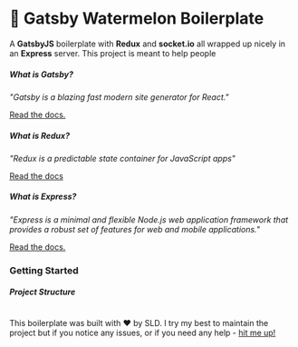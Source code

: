 # 🍉 Gatsby Watermelon Boilerplate

A **GatsbyJS** boilerplate with **Redux** and **socket.io** all wrapped up nicely in an **Express** server. This project is meant to help people 

##### What is Gatsby?

_"Gatsby is a blazing fast modern site generator for React."_ 

[Read the docs.](https://www.gatsbyjs.org/docs/)

##### What is Redux?

_"Redux is a predictable state container for JavaScript apps"_

[Read the docs](https://redux.js.org/introduction/getting-started)

##### What is Express?

_"Express is a minimal and flexible Node.js web application framework that provides a robust set of features for web and mobile applications."_

[Read the docs.](https://expressjs.com/en/starter/hello-world.html)

### Getting Started

##### Project Structure

```

```

This boilerplate was built with ❤️ by SLD. I try my best to maintain the project but if you notice any issues, or if you need any help - [hit me up!](sld.codes)
